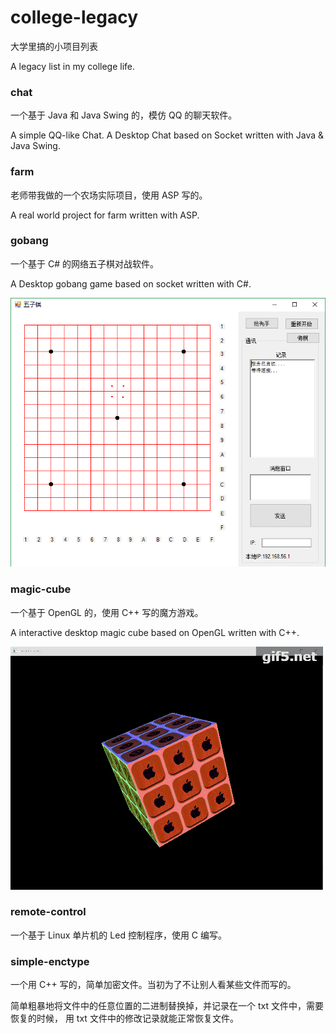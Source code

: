 # college-legacy

大学里搞的小项目列表

A legacy list in my college life.

### chat

一个基于 Java 和 Java Swing 的，模仿 QQ 的聊天软件。

A simple QQ-like Chat.
A Desktop Chat based on Socket written with Java & Java Swing.

### farm

老师带我做的一个农场实际项目，使用 ASP 写的。

A real world project for farm written with ASP.

### gobang

一个基于 C# 的网络五子棋对战软件。

A Desktop gobang game based on socket written with C#.

![demo](./gobang/demo.png)


### magic-cube

一个基于 OpenGL 的，使用 C++ 写的魔方游戏。

A interactive desktop magic cube based on OpenGL written with C++.

![demo](./magic-cube/cube-demo.min.gif)

### remote-control

一个基于 Linux 单片机的 Led 控制程序，使用 C 编写。


### simple-enctype

一个用 C++ 写的，简单加密文件。当初为了不让别人看某些文件而写的。

简单粗暴地将文件中的任意位置的二进制替换掉，并记录在一个 txt 文件中，需要恢复的时候，
用 txt 文件中的修改记录就能正常恢复文件。